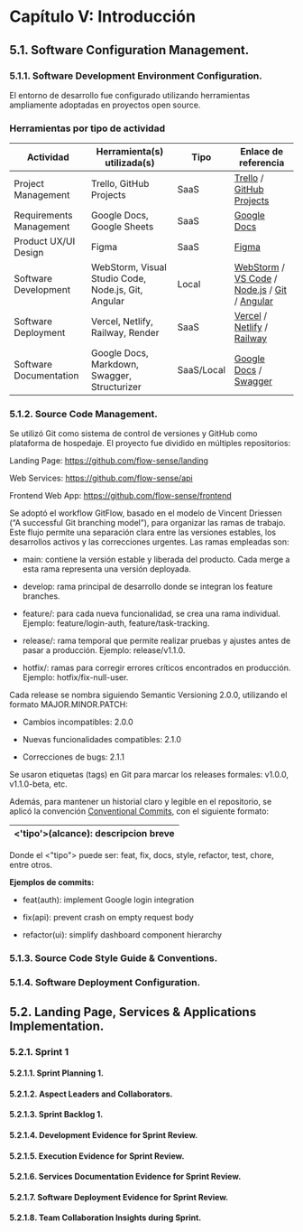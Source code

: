# Capítulo V: Introducción

## 5.1. Software Configuration Management.
### 5.1.1. Software Development Environment Configuration.
El entorno de desarrollo fue configurado utilizando herramientas ampliamente adoptadas en proyectos open source.

### Herramientas por tipo de actividad

| Actividad                         | Herramienta(s) utilizada(s)                    | Tipo     | Enlace de referencia                                                                 |
|-----------------------------------|------------------------------------------------|----------|----------------------------------------------------------------------------------------|
| Project Management                | Trello, GitHub Projects                        | SaaS     | [Trello](https://trello.com) / [GitHub Projects](https://github.com)                 |
| Requirements Management           | Google Docs, Google Sheets                     | SaaS     | [Google Docs](https://docs.google.com)                                               |
| Product UX/UI Design              | Figma                                          | SaaS     | [Figma](https://figma.com)                                                           |
| Software Development              | WebStorm, Visual Studio Code, Node.js, Git, Angular    | Local    | [WebStorm](https://www.jetbrains.com/webstorm/) / [VS Code](https://code.visualstudio.com) / [Node.js](https://nodejs.org) / [Git](https://git-scm.com) / [Angular](https://angular.dev)|
| Software Deployment               | Vercel, Netlify, Railway, Render               | SaaS     | [Vercel](https://vercel.com) / [Netlify](https://www.netlify.com) / [Railway](https://railway.app) |
| Software Documentation            | Google Docs, Markdown, Swagger, Structurizer   | SaaS/Local| [Google Docs](https://docs.google.com) / [Swagger](https://swagger.io)               |

### 5.1.2. Source Code Management.
Se utilizó Git como sistema de control de versiones y GitHub como plataforma de hospedaje. El proyecto fue dividido en múltiples repositorios:

Landing Page: https://github.com/flow-sense/landing

Web Services: https://github.com/flow-sense/api

Frontend Web App: https://github.com/flow-sense/frontend

Se adoptó el workflow GitFlow, basado en el modelo de Vincent Driessen (“A successful Git branching model”), para organizar las ramas de trabajo. Este flujo permite una separación clara entre las versiones estables, los desarrollos activos y las correcciones urgentes. Las ramas empleadas son:

- main: contiene la versión estable y liberada del producto. Cada merge a esta rama representa una versión deployada.

- develop: rama principal de desarrollo donde se integran los feature branches.

- feature/<nombre>: para cada nueva funcionalidad, se crea una rama individual. Ejemplo: feature/login-auth, feature/task-tracking.

- release/<version>: rama temporal que permite realizar pruebas y ajustes antes de pasar a producción. Ejemplo: release/v1.1.0.

- hotfix/<descripcion>: ramas para corregir errores críticos encontrados en producción. Ejemplo: hotfix/fix-null-user.

Cada release se nombra siguiendo Semantic Versioning 2.0.0, utilizando el formato MAJOR.MINOR.PATCH:

- Cambios incompatibles: 2.0.0

- Nuevas funcionalidades compatibles: 2.1.0

- Correcciones de bugs: 2.1.1

Se usaron etiquetas (tags) en Git para marcar los releases formales: v1.0.0, v1.1.0-beta, etc.

Además, para mantener un historial claro y legible en el repositorio, se aplicó la convención [Conventional Commits](https://www.conventionalcommits.org/en/v1.0.0/), con el siguiente formato:

| **<'tipo'>(alcance): descripcion breve** |
|------------------------------------------|

Donde el <"tipo"> puede ser: feat, fix, docs, style, refactor, test, chore, entre otros.

**Ejemplos de commits:**

- feat(auth): implement Google login integration

- fix(api): prevent crash on empty request body

- refactor(ui): simplify dashboard component hierarchy

### 5.1.3. Source Code Style Guide & Conventions.
### 5.1.4. Software Deployment Configuration.

## 5.2. Landing Page, Services & Applications Implementation.
### 5.2.1. Sprint 1
#### 5.2.1.1. Sprint Planning 1.
#### 5.2.1.2. Aspect Leaders and Collaborators.
#### 5.2.1.3. Sprint Backlog 1.
#### 5.2.1.4. Development Evidence for Sprint Review.
#### 5.2.1.5. Execution Evidence for Sprint Review.
#### 5.2.1.6. Services Documentation Evidence for Sprint Review.
#### 5.2.1.7. Software Deployment Evidence for Sprint Review.
#### 5.2.1.8. Team Collaboration Insights during Sprint.

